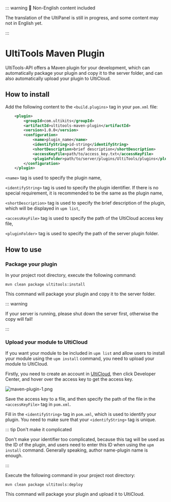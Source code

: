 ::: warning 🚧 Non-English content included

The translation of the UltiPanel is still in progress, and some content may not in English yet.

:::

# UltiTools Maven Plugin

UltiTools-API offers a Maven plugin for your development, which can automatically package your plugin and copy it to the server folder, and can also automatically upload your plugin to UltiCloud.

## How to install

Add the following content to the `<build.plugins>` tag in your `pom.xml` file:

```xml
    <plugin>
        <groupId>com.ultikits</groupId>
        <artifactId>ultitools-maven-plugin</artifactId>
        <version>1.0.0</version>
        <configuration>
            <name>plugin_name</name>
            <identifyString>id-string</identifyString>
            <shortDescription>brief description</shortDescription>
            <accessKeyFile>path/to/access_key.txt</accessKeyFile>
            <pluginFolder>path/to/server/plugins/UltiTools/plugins</pluginFolder>
        </configuration>
    </plugin>
```

`<name>` tag is used to specify the plugin name,

`<identifyString>` tag is used to specify the plugin identifier. If there is no special requirement, it is recommended to be the same as the plugin name,

`<shortDescription>` tag is used to specify the brief description of the plugin, which will be displayed in `upm list`,

`<accessKeyFile>` tag is used to specify the path of the UltiCloud access key file,

`<pluginFolder>` tag is used to specify the path of the server plugin folder.

## How to use

### Package your plugin

In your project root directory, execute the following command:

```shell
mvn clean package ultitools:install
```

This command will package your plugin and copy it to the server folder.

::: warning

If your server is running, please shut down the server first, otherwise the copy will fail!

:::

### Upload your module to UltiCloud

If you want your module to be included in `upm list` and allow users to install your module using the `upm install` command, you need to upload your module to UltiCloud.

Firstly, you need to create an account in [UltiCloud](https://panel.ultikits.com/), then click Developer Center, and hover over the access key to get the access key.

![maven-plugin-1.png](/maven-plugin-1.png)

Save the access key to a file, and then specify the path of the file in the `<accessKeyFile>` tag in `pom.xml`.

Fill in the `<identifyString>` tag in `pom.xml`, which is used to identify your plugin. You need to make sure that your `<identifyString>` tag is unique.

::: tip Don't make it complicated

Don't make your identifier too complicated, because this tag will be used as the ID of the plugin, and users need to enter this ID when using the `upm install` command. Generally speaking, author name-plugin name is enough.

:::

Execute the following command in your project root directory:

```shell
mvn clean package ultitools:deploy
```

This command will package your plugin and upload it to UltiCloud.
